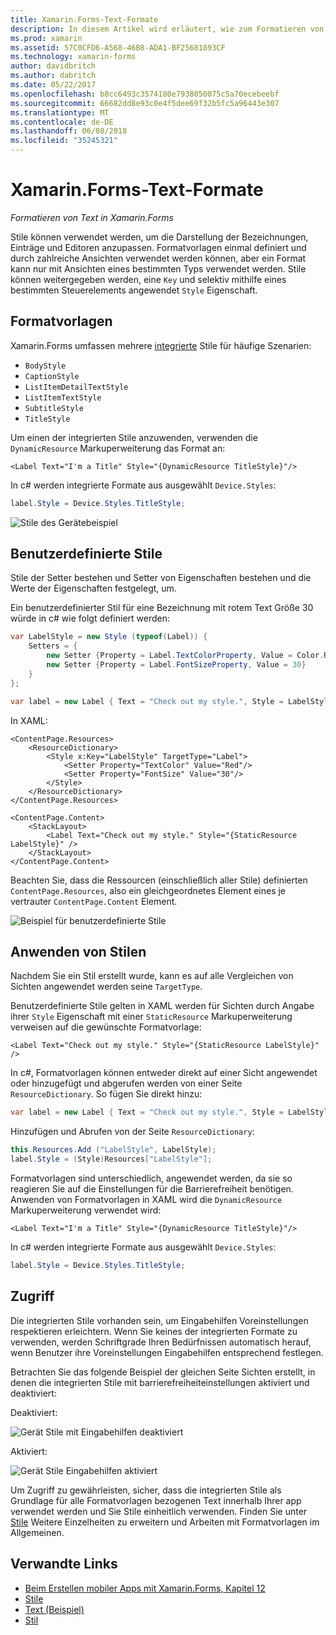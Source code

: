 ```yaml
---
title: Xamarin.Forms-Text-Formate
description: In diesem Artikel wird erläutert, wie zum Formatieren von Text in Xamarin.Forms-Anwendungen. Formatvorlagen einmal definiert und durch zahlreiche Ansichten verwendet werden können, aber ein Format kann nur mit Ansichten eines bestimmten Typs verwendet werden.
ms.prod: xamarin
ms.assetid: 57C0CFD6-A568-46B8-ADA1-BF25681893CF
ms.technology: xamarin-forms
author: davidbritch
ms.author: dabritch
ms.date: 05/22/2017
ms.openlocfilehash: b8cc6493c3574180e7938050075c5a70ecebeebf
ms.sourcegitcommit: 66682dd8e93c0e4f5dee69f32b5fc5a96443e307
ms.translationtype: MT
ms.contentlocale: de-DE
ms.lasthandoff: 06/08/2018
ms.locfileid: "35245321"
---
```

# <a name="xamarinforms-text-styles"></a>Xamarin.Forms-Text-Formate

_Formatieren von Text in Xamarin.Forms_

Stile können verwendet werden, um die Darstellung der Bezeichnungen, Einträge und Editoren anzupassen. Formatvorlagen einmal definiert und durch zahlreiche Ansichten verwendet werden können, aber ein Format kann nur mit Ansichten eines bestimmten Typs verwendet werden.
Stile können weitergegeben werden, eine `Key` und selektiv mithilfe eines bestimmten Steuerelements angewendet `Style` Eigenschaft.

<a name="Built-In_Styles" />

## <a name="built-in-styles"></a>Formatvorlagen

Xamarin.Forms umfassen mehrere [integrierte](http://developer.xamarin.com/api/type/Xamarin.Forms.Device+Styles/) Stile für häufige Szenarien:

- `BodyStyle`
- `CaptionStyle`
- `ListItemDetailTextStyle`
- `ListItemTextStyle`
- `SubtitleStyle`
- `TitleStyle`

Um einen der integrierten Stile anzuwenden, verwenden die `DynamicResource` Markuperweiterung das Format an:

```xaml
<Label Text="I'm a Title" Style="{DynamicResource TitleStyle}"/>
```

In c# werden integrierte Formate aus ausgewählt `Device.Styles`:

```csharp
label.Style = Device.Styles.TitleStyle;
```

![](styles-images/builtinstyles.png "Stile des Gerätebeispiel")

<a name="Custom_Styles" />

## <a name="custom-styles"></a>Benutzerdefinierte Stile

Stile der Setter bestehen und Setter von Eigenschaften bestehen und die Werte der Eigenschaften festgelegt, um.

Ein benutzerdefinierter Stil für eine Bezeichnung mit rotem Text Größe 30 würde in c# wie folgt definiert werden:

```csharp
var LabelStyle = new Style (typeof(Label)) {
    Setters = {
        new Setter {Property = Label.TextColorProperty, Value = Color.Red},
        new Setter {Property = Label.FontSizeProperty, Value = 30}
    }
};

var label = new Label { Text = "Check out my style.", Style = LabelStyle };
```

In XAML:

```xaml
<ContentPage.Resources>
    <ResourceDictionary>
        <Style x:Key="LabelStyle" TargetType="Label">
            <Setter Property="TextColor" Value="Red"/>
            <Setter Property="FontSize" Value="30"/>
        </Style>
    </ResourceDictionary>
</ContentPage.Resources>

<ContentPage.Content>
    <StackLayout>
        <Label Text="Check out my style." Style="{StaticResource LabelStyle}" />
    </StackLayout>
</ContentPage.Content>
```

Beachten Sie, dass die Ressourcen (einschließlich aller Stile) definierten `ContentPage.Resources`, also ein gleichgeordnetes Element eines je vertrauter `ContentPage.Content` Element.

![](styles-images/customstyle.png "Beispiel für benutzerdefinierte Stile")

<a name="Applying_Styles" />

## <a name="applying-styles"></a>Anwenden von Stilen

Nachdem Sie ein Stil erstellt wurde, kann es auf alle Vergleichen von Sichten angewendet werden seine `TargetType`.

Benutzerdefinierte Stile gelten in XAML werden für Sichten durch Angabe ihrer `Style` Eigenschaft mit einer `StaticResource` Markuperweiterung verweisen auf die gewünschte Formatvorlage:

```xaml
<Label Text="Check out my style." Style="{StaticResource LabelStyle}" />
```

In c#, Formatvorlagen können entweder direkt auf einer Sicht angewendet oder hinzugefügt und abgerufen werden von einer Seite `ResourceDictionary`. So fügen Sie direkt hinzu:

```csharp
var label = new Label { Text = "Check out my style.", Style = LabelStyle };
```

Hinzufügen und Abrufen von der Seite `ResourceDictionary`:

```csharp
this.Resources.Add ("LabelStyle", LabelStyle);
label.Style = (Style)Resources["LabelStyle"];
```

Formatvorlagen sind unterschiedlich, angewendet werden, da sie so reagieren Sie auf die Einstellungen für die Barrierefreiheit benötigen. Anwenden von Formatvorlagen in XAML wird die `DynamicResource` Markuperweiterung verwendet wird:

```xaml
<Label Text="I'm a Title" Style="{DynamicResource TitleStyle}"/>
```

In c# werden integrierte Formate aus ausgewählt `Device.Styles`:

```csharp
label.Style = Device.Styles.TitleStyle;
```

## <a name="accessibility"></a>Zugriff

Die integrierten Stile vorhanden sein, um Eingabehilfen Voreinstellungen respektieren erleichtern. Wenn Sie keines der integrierten Formate zu verwenden, werden Schriftgrade Ihren Bedürfnissen automatisch herauf, wenn Benutzer ihre Voreinstellungen Eingabehilfen entsprechend festlegen.

Betrachten Sie das folgende Beispiel der gleichen Seite Sichten erstellt, in denen die integrierten Stile mit barrierefreiheiteinstellungen aktiviert und deaktiviert:

Deaktiviert:

![](styles-images/pre-access.png "Gerät Stile mit Eingabehilfen deaktiviert")

Aktiviert:

![](styles-images/post-access.png "Gerät Stile Eingabehilfen aktiviert")

Um Zugriff zu gewährleisten, sicher, dass die integrierten Stile als Grundlage für alle Formatvorlagen bezogenen Text innerhalb Ihrer app verwendet werden und Sie Stile einheitlich verwenden. Finden Sie unter [Stile](~/xamarin-forms/user-interface/styles/index.md) Weitere Einzelheiten zu erweitern und Arbeiten mit Formatvorlagen im Allgemeinen.


## <a name="related-links"></a>Verwandte Links

- [Beim Erstellen mobiler Apps mit Xamarin.Forms, Kapitel 12](https://developer.xamarin.com/r/xamarin-forms/book/chapter12.pdf)
- [Stile](~/xamarin-forms/user-interface/styles/index.md)
- [Text (Beispiel)](https://developer.xamarin.com/samples/xamarin-forms/UserInterface/Text)
- [Stil](https://developer.xamarin.com/api/type/Xamarin.Forms.Style/)
